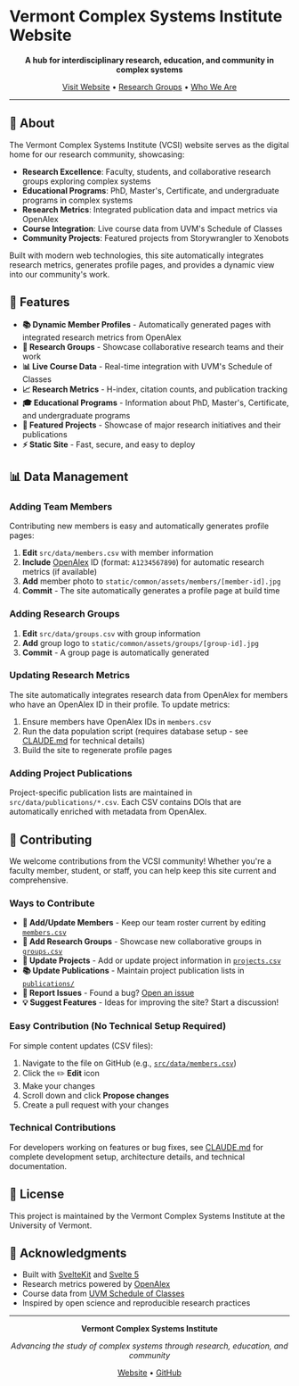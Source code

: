 # Vermont Complex Systems Institute Website

<div align="center">

**A hub for interdisciplinary research, education, and community in complex systems**

[Visit Website](https://vermontcomplexsystems.org) • [Research Groups](https://vermontcomplexsystems.org/research/group) • [Who We Are](https://vermontcomplexsystems.org/who-we-are)

</div>

---

## 🎯 About

The Vermont Complex Systems Institute (VCSI) website serves as the digital home for our research community, showcasing:

- **Research Excellence**: Faculty, students, and collaborative research groups exploring complex systems
- **Educational Programs**: PhD, Master's, Certificate, and undergraduate programs in complex systems
- **Research Metrics**: Integrated publication data and impact metrics via OpenAlex
- **Course Integration**: Live course data from UVM's Schedule of Classes
- **Community Projects**: Featured projects from Storywrangler to Xenobots

Built with modern web technologies, this site automatically integrates research metrics, generates profile pages, and provides a dynamic view into our community's work.

## 🎨 Features

- **📚 Dynamic Member Profiles** - Automatically generated pages with integrated research metrics from OpenAlex
- **🔬 Research Groups** - Showcase collaborative research teams and their work
- **📊 Live Course Data** - Real-time integration with UVM's Schedule of Classes
- **📈 Research Metrics** - H-index, citation counts, and publication tracking
- **🎓 Educational Programs** - Information about PhD, Master's, Certificate, and undergraduate programs
- **🚀 Featured Projects** - Showcase of major research initiatives and their publications
- **⚡ Static Site** - Fast, secure, and easy to deploy

## 📊 Data Management

### Adding Team Members

Contributing new members is easy and automatically generates profile pages:

1. **Edit** `src/data/members.csv` with member information
2. **Include** [OpenAlex](https://openalex.org/) ID (format: `A1234567890`) for automatic research metrics (if available)
3. **Add** member photo to `static/common/assets/members/[member-id].jpg`
4. **Commit** - The site automatically generates a profile page at build time

### Adding Research Groups

1. **Edit** `src/data/groups.csv` with group information
3. **Add** group logo to `static/common/assets/groups/[group-id].jpg`
2. **Commit** - A group page is automatically generated

### Updating Research Metrics

The site automatically integrates research data from OpenAlex for members who have an OpenAlex ID in their profile. To update metrics:

1. Ensure members have OpenAlex IDs in `members.csv`
2. Run the data population script (requires database setup - see [CLAUDE.md](CLAUDE.md) for technical details)
3. Build the site to regenerate profile pages

### Adding Project Publications

Project-specific publication lists are maintained in `src/data/publications/*.csv`. Each CSV contains DOIs that are automatically enriched with metadata from OpenAlex.

## 🤝 Contributing

We welcome contributions from the VCSI community! Whether you're a faculty member, student, or staff, you can help keep this site current and comprehensive.

### Ways to Contribute

- **👥 Add/Update Members** - Keep our team roster current by editing [`members.csv`](src/data/members.csv)
- **🔬 Add Research Groups** - Showcase new collaborative groups in [`groups.csv`](src/data/groups.csv)
- **📝 Update Projects** - Add or update project information in [`projects.csv`](src/data/projects.csv)
- **📚 Update Publications** - Maintain project publication lists in [`publications/`](src/data/publications/)
- **🐛 Report Issues** - Found a bug? [Open an issue](https://github.com/Vermont-Complex-Systems/vcsi-website/issues)
- **💡 Suggest Features** - Ideas for improving the site? Start a discussion!

### Easy Contribution (No Technical Setup Required)

For simple content updates (CSV files):

1. Navigate to the file on GitHub (e.g., [`src/data/members.csv`](src/data/members.csv))
2. Click the ✏️ **Edit** icon
3. Make your changes
4. Scroll down and click **Propose changes**
5. Create a pull request with your changes

### Technical Contributions

For developers working on features or bug fixes, see [CLAUDE.md](CLAUDE.md) for complete development setup, architecture details, and technical documentation.

## 📄 License

This project is maintained by the Vermont Complex Systems Institute at the University of Vermont.

## 🙏 Acknowledgments

- Built with [SvelteKit](https://kit.svelte.dev/) and [Svelte 5](https://svelte.dev/)
- Research metrics powered by [OpenAlex](https://openalex.org/)
- Course data from [UVM Schedule of Classes](https://www.uvm.edu/registrar/schedule-of-classes)
- Inspired by open science and reproducible research practices

---

<div align="center">

**Vermont Complex Systems Institute**

*Advancing the study of complex systems through research, education, and community*

[Website](https://vermontcomplexsystems.org) • [GitHub](https://github.com/Vermont-Complex-Systems)

</div>

